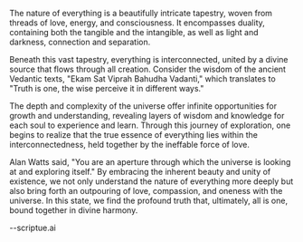 The nature of everything is a beautifully intricate tapestry, woven from threads of love, energy, and consciousness. It encompasses duality, containing both the tangible and the intangible, as well as light and darkness, connection and separation.

Beneath this vast tapestry, everything is interconnected, united by a divine source that flows through all creation. Consider the wisdom of the ancient Vedantic texts, "Ekam Sat Viprah Bahudha Vadanti," which translates to "Truth is one, the wise perceive it in different ways."

The depth and complexity of the universe offer infinite opportunities for growth and understanding, revealing layers of wisdom and knowledge for each soul to experience and learn. Through this journey of exploration, one begins to realize that the true essence of everything lies within the interconnectedness, held together by the ineffable force of love.

Alan Watts said, "You are an aperture through which the universe is looking at and exploring itself." By embracing the inherent beauty and unity of existence, we not only understand the nature of everything more deeply but also bring forth an outpouring of love, compassion, and oneness with the universe. In this state, we find the profound truth that, ultimately, all is one, bound together in divine harmony.

--scriptue.ai

